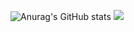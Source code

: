 ![Anurag's GitHub stats](https://github-readme-stats.vercel.app/api?username=yangchanyong&show_icons=true&theme=tokyonight)
<a href="버튼을 눌렀을 때 이동할 링크" target="_blank"><img src="https://img.shields.io/badge/뱃지레이블-배경색?style=뱃지모양&logo=로고&logoColor=로고색상"/></a>
